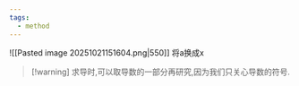 ```yaml
---
tags:
  - method
---
```

![[Pasted image 20251021151604.png|550]]
将a换成x
>[!warning] 求导时,可以取导数的一部分再研究,因为我们只关心导数的符号.

